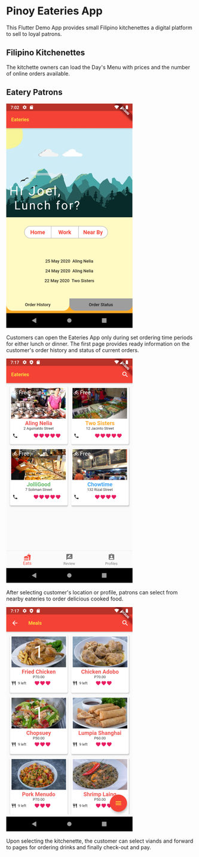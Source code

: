 # Pinoy Eateries App

This Flutter Demo App provides small Filipino kitchenettes a digital platform to sell to loyal patrons.

## Filipino Kitchenettes

The kitchette owners can load the Day's Menu with prices and the number of online orders available.

## Eatery Patrons

![](https://github.com/i8out/pinoy-ready-to-eat-app/blob/master/images/Screenshot_welcome.png)

Customers can open the Eateries App only during set ordering time periods for either lunch or dinner. The first page provides ready information on the customer's order history and status of current orders.

![](https://github.com/i8out/pinoy-ready-to-eat-app/blob/master/images/Screenshot_eats.png)

After selecting customer's location or profile, patrons can select from nearby eateries to order delicious cooked food.

![](https://github.com/i8out/pinoy-ready-to-eat-app/blob/master/images/Screenshot_menu.png)

Upon selecting the kitchenette, the customer can select viands and forward to pages for ordering drinks and finally check-out and pay. 
